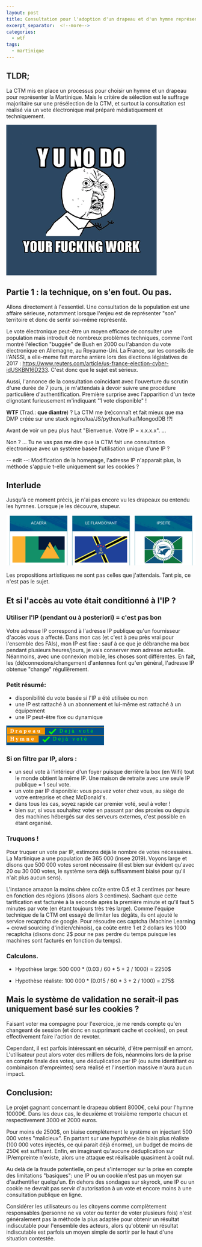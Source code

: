 ```yaml
---
layout: post
title: Consultation pour l'adoption d'un drapeau et d'un hymne représentant la Martinique, l'erreur technique de la CTM.
excerpt_separator:  <!--more-->
categories:
  - wtf
tags:
  - martinique
---
```

## TLDR;
La CTM mis en place un processus pour choisir un hymne et un drapeau pour représenter la Martinique.
Mais le critère de sélection est le suffrage majoritaire sur une présélection de la CTM, et surtout la consultation est réalisé via un vote électronique mal préparé médiatiquement et techniquement.

<!--more-->

![meme "y u no do your fucking work ?"](/images/why-you-not-do-your-fucking-work.png)


## Partie 1 : la technique, on s'en fout. Ou pas.
Allons directement à l'essentiel. Une consultation de la population est une affaire sérieuse, notamment lorsque l'enjeu est de représenter "son" territoire et donc de sentir soi-même représenté.

Le vote électronique peut-être un moyen efficace de consulter une population mais introduit de nombreux problèmes techniques, comme l'ont montré l'élection "buggée" de Bush en 2000 ou l'abandon du vote électronique en Allemagne, au Royaume-Uni. La France, sur les conseils de l'ANSSI, a elle-meme fait marche arrière lors des élections législatives de 2017 : https://www.reuters.com/article/us-france-election-cyber-idUSKBN16D233.
C'est donc que le sujet est sérieux.

Aussi, l'annonce de la consultation coïncidant avec l'ouverture du scrutin d'une durée de 7 jours, je m'attendais à devoir suivre une procédure particulière d'authentification.
Première surprise avec l'apparition d'un texte clignotant furieusement m'indiquant "1 vote disponible" !

__WTF__ (Trad.: __que diantre__) ? La CTM me (re)connaît et fait mieux que ma DMP créée sur une stack nginx/lua/JS/python/kafka/MongodDB !?!

Avant de voir un peu plus haut "Bienvenue. Votre IP = x.x.x.x".
...

Non ?
...
Tu ne vas pas me dire que la CTM fait une consultation électronique avec un système basée l'utilisation unique d'une IP ?


-- edit --:
Modification de la homepage, l'adresse IP n'apparait plus, la méthode s'appuie t-elle uniquement sur les cookies ?

## Interlude
Jusqu'à ce moment précis, je n'ai pas encore vu les drapeaux ou entendu les hymnes. Lorsque je les découvre, stupeur.

![Drapeaux candidats](/images/ctm-2019-choix-drapeaux.png)

Les propositions artistiques ne sont pas celles que j'attendais. Tant pis, ce n'est pas le sujet.

## Et si l'accès au vote était conditionné à l'IP ?
### Utiliser l'IP (pendant ou à posteriori) = c'est pas bon
Votre adresse IP correspond à l'adresse IP publique qu'un fournisseur d'accès vous a affecté. Dans mon cas (et c'est à peu près vrai pour l'ensemble des FAIs), mon IP est fixe : sauf à ce que je débranche ma box pendant plusieurs heures/jours, je vais conserver mon adresse actuelle.
Néanmoins, avec une connexion mobile, les choses sont différentes. En fait, les (dé)connexions/changement d'antennes font qu'en général, l'adresse IP obtenue "change" régulièrement.

### Petit résumé:
- disponibilité du vote basée si l'IP a été utilisée ou non
- une IP est rattaché à un abonnement et lui-même est rattaché à un équipement
- une IP peut-être fixe ou dynamique

![Déja voté ? Toi non, mais de ton IP oui ...](/images/ctm-deja-vote.png)

### Si on filtre par IP, alors :
- un seul vote à l'intérieur d'un foyer puisque derrière la box (en Wifi) tout le monde obtient la même IP. Une maison de retraite avec une seule IP publique = 1 seul vote.
- un vote par IP disponible: vous pouvez voter chez vous, au siège de votre entreprise et chez McDonald's.
- dans tous les cas, soyez rapide car premier voté, seul à voter !  
- bien sur, si vous souhaitez voter en passant par des proxies ou depuis des machines hébergés sur des serveurs externes, c'est possible en étant organisé.


### Truquons !
Pour truquer un vote par IP, estimons déjà le nombre de votes nécessaires. La Martinique a une population de 365 000 (insee 2019). Voyons large et disons que 500 000 votes seront nécessaire (il est bien sur évident qu'avec 20 ou 30 000 votes, le système sera déjà suffisamment biaisé pour qu'il n'ait plus aucun sens).

L'instance amazon la moins chère coûte entre 0.5 et 3 centimes par heure en fonction des régions (disons alors 3 centimes). Sachant que cette tarification est facturée à la seconde après la première minute et qu'il faut 5 minutes par vote (en étant toujours très très large).
Comme l'équipe technique de la CTM ont essayé de limiter les dégâts, ils ont ajouté le service recaptcha de google. Pour résoudre ces captcha (Machine Learning + crowd sourcing d'indien/chinois), ça coûte entre 1 et 2 dollars les 1000 recaptcha (disons donc 2$ pour ne pas perdre du temps puisque les machines sont facturés en fonction du temps).

### Calculons.
- Hypothèse large: 500 000 * (0.03 / 60 * 5 + 2 / 1000) = 2250$

- Hypothèse réaliste: 100 000 * (0.015 / 60 * 3 + 2 / 1000) = 275$


## Mais le système de validation ne serait-il pas uniquement basé sur les cookies ?

Faisant voter ma compagne pour l'exercice, je me rends compte qu'en changeant de session (et donc en supprimant cache et cookies), on peut effectivement faire l'action de revoter.

Cependant, il est parfois intéressant en sécurité, d'être permissif en amont. L'utilisateur peut alors voter des milliers de fois, néanmoins lors de la prise en compte finale des votes, une déduplication par IP (ou autre identifiant ou combinaison d'empreintes) sera réalisé et l'insertion massive n'aura aucun impact.


## Conclusion:
Le projet gagnant concernant le drapeau obtient 8000€, celui pour l'hymne 10000€. Dans les deux cas, le deuxième et troisième remporte chacun et respectivement 3000 et 2000 euros.

Pour moins de 2500$, on biaise complètement le système en injectant 500 000 votes "malicieux".
En partant sur une hypothèse de biais plus réaliste (100 000 votes injectés, ce qui parait déjà énorme), un budget de moins de 250€ est suffisant.
Enfin, en imaginant qu'aucune déduplication sur IP/empreinte n'existe, alors une attaque est réalisable quasiment à coût nul.

Au delà de la fraude potentielle, on peut s'interroger sur la prise en compte des limitations "basiques": une IP ou un cookie n'est pas un moyen sur d'authentifier quelqu'un. En dehors des sondages sur skyrock, une IP ou un cookie ne devrait pas servir d'autorisation à un vote et encore moins à une consultation publique en ligne.

Considérer les utilisateurs ou les citoyens comme complètement responsables (personne ne va voter ou tenter de voter plusieurs fois) n'est généralement pas la méthode la plus adaptée pour obtenir un résultat indiscutable pour l'ensemble des acteurs, alors qu'obtenir un résultat indiscutable est parfois un moyen simple de sortir par le haut d'une situation contestée.
